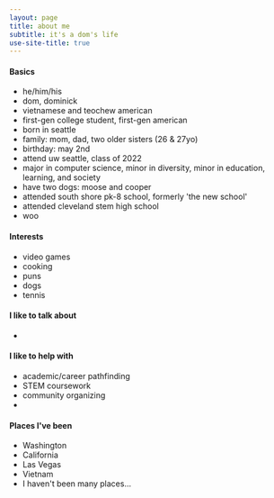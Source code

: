 ```yaml
---
layout: page
title: about me
subtitle: it's a dom's life
use-site-title: true
---
```


#### Basics
- he/him/his
- dom, dominick
- vietnamese and teochew american
- first-gen college student, first-gen american
- born in seattle
- family: mom, dad, two older sisters (26 & 27yo)
- birthday: may 2nd
- attend uw seattle, class of 2022
- major in computer science, minor in diversity, minor in education, learning, and society
- have two dogs: moose and cooper
- attended south shore pk-8 school, formerly 'the new school'
- attended cleveland stem high school
- woo 

#### Interests
- video games
- cooking
- puns
- dogs 
- tennis

#### I like to talk about
- 

#### I like to help with
- academic/career pathfinding 
- STEM coursework
- community organizing
-  

#### Places I've been
- Washington
- California
- Las Vegas
- Vietnam
- I haven't been many places...
